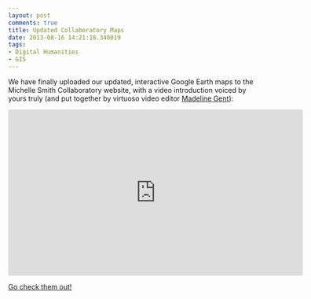 ```yaml
---
layout: post
comments: true
title: Updated Collaboratory Maps
date: 2013-08-16 14:21:18.340019
tags:
- Digital Humanities
- GIS
---
```


We have finally uploaded our updated, interactive Google Earth maps to the Michelle Smith Collaboratory website, with a video introduction voiced by yours truly (and put together by virtuoso video editor [Madeline Gent](http://arthistory.umd.edu/graduate-students/Madeline%20Gent)):

<div class="videoWrapper">
<iframe src="http://player.vimeo.com/video/72489703" width="600" height="338" frameborder="0" webkitAllowFullScreen mozallowfullscreen allowFullScreen></iframe>
</div>

[Go check them out!](http://michellesmithcollaboratory.umd.edu/maps)
